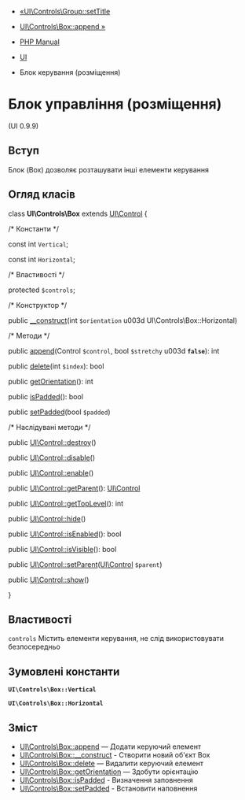 - [«UI\Controls\Group::setTitle](ui-controls-group.settitle.md)
- [UI\Controls\Box::append »](ui-controls-box.append.md)

- [PHP Manual](index.md)
- [UI](book.ui.md)
- Блок керування (розміщення)

# Блок управління (розміщення)

(UI 0.9.9)

## Вступ

Блок (Box) дозволяє розташувати інші елементи керування

## Огляд класів

class **UI\Controls\Box** extends [UI\Control](class.ui-control.md) {

/\* Константи \*/

const int `Vertical`;

const int `Horizontal`;

/\* Властивості \*/

protected `$controls`;

/\* Конструктор \*/

public [\_\_construct](ui-controls-box.construct.md)(int
`$orientation` u003d UI\Controls\Box::Horizontal)

/\* Методи \*/

public [append](ui-controls-box.append.md)(Control `$control`, bool
`$stretchy` u003d **`false`**): int

public [delete](ui-controls-box.delete.md)(int `$index`): bool

public [getOrientation](ui-controls-box.getorientation.md)(): int

public [isPadded](ui-controls-box.ispadded.md)(): bool

public [setPadded](ui-controls-box.setpadded.md)(bool `$padded`)

/\* Наслідувані методи \*/

public [UI\Control::destroy](ui-control.destroy.md)()

public [UI\Control::disable](ui-control.disable.md)()

public [UI\Control::enable](ui-control.enable.md)()

public [UI\Control::getParent](ui-control.getparent.md)():
[UI\Control](class.ui-control.md)

public [UI\Control::getTopLevel](ui-control.gettoplevel.md)(): int

public [UI\Control::hide](ui-control.hide.md)()

public [UI\Control::isEnabled](ui-control.isenabled.md)(): bool

public [UI\Control::isVisible](ui-control.isvisible.md)(): bool

public
[UI\Control::setParent](ui-control.setparent.md)([UI\Control](class.ui-control.md)
`$parent`)

public [UI\Control::show](ui-control.show.md)()

}

## Властивості

`controls`
Містить елементи керування, не слід використовувати безпосередньо

## Зумовлені константи

**`UI\Controls\Box::Vertical`**

**`UI\Controls\Box::Horizontal`**

## Зміст

- [UI\Controls\Box::append](ui-controls-box.append.md) — Додати
керуючий елемент
- [UI\Controls\Box::\_\_construct](ui-controls-box.construct.md) -
Створити новий об'єкт Box
- [UI\Controls\Box::delete](ui-controls-box.delete.md) — Видалити
керуючий елемент
- [UI\Controls\Box::getOrientation](ui-controls-box.getorientation.md)
— Здобути орієнтацію
- [UI\Controls\Box::isPadded](ui-controls-box.ispadded.md) -
Визначення заповнення
- [UI\Controls\Box::setPadded](ui-controls-box.setpadded.md) -
Встановити наповнення
